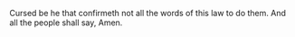 Cursed be he that confirmeth not all the words of this law to do them. And all the people shall say, Amen.
